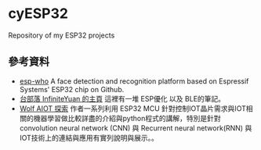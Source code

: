 # cyESP32
Repository of my ESP32 projects

## 參考資料 ##
* [esp-who](https://github.com/espressif/esp-who) A face detection and recognition platform based on Espressif Systems' ESP32 chip on Github.
* [台部落 InfiniteYuan 的主頁](https://www.twblogs.net/u/5b8d687a2b717718833dbfb4/2) 這裡有一堆 ESP優化 以及 BLE的筆記。
* [Wolf AIOT 探索](https://www.wolfaiottw.com/0-%e5%88%9d%e8%a8%80/) 作者一系列利用 ESP32 MCU 針對控制IOT晶片需求與IOT相關的機器學習做比較詳盡的介紹與python程式的講解，特別是針對convolution neural network (CNN) 與 Recurrent neural network(RNN) 與IOT技術上的連結與應用有實列說明與展示。。
